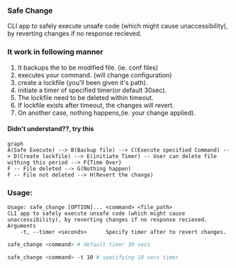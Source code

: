 ### Safe Change
CLI app to safely execute unsafe code (which might cause unaccessibility), by reverting changes if no response recieved.
### It work in following manner
1. It backups the to be modified file. (ie. conf files)
2. executes your command. (will change configuration)
3. create a lockfile (you'll been given it's path).
4. initiate a timer of specified timer(or default 30sec).
5. The lockfile need to be deleted within timeout.
6. If lockfile exists after timeout, the changes will revert.
7. On another case, nothing happens,(ie. your change applied).

#### Didn't understand??, try this
```mermaid
graph
A(Safe Execute) --> B(Backup file) --> C(Execute specified Command) --> D(Create lockfile) --> E(initiate Timer) -- User can delete file withing this period --> F{Time Over}
F -- File deleted --> G(Nothing happen)
F -- File not deleted --> H(Revert the change)
```

### Usage:
```text
Usage: safe_change [OPTION]... <command> <file_path>
CLI app to safely execute unsafe code (which might cause unaccessibility), by reverting changes if no response recieved.
Arguments
	-t, --timer <seconds>      Specify timer after to revert changes.
```

```sh
safe_change <command> # default timer 30 secs
```
```sh
safe_change <command> -t 10 # specifying 10 secs timer
```
